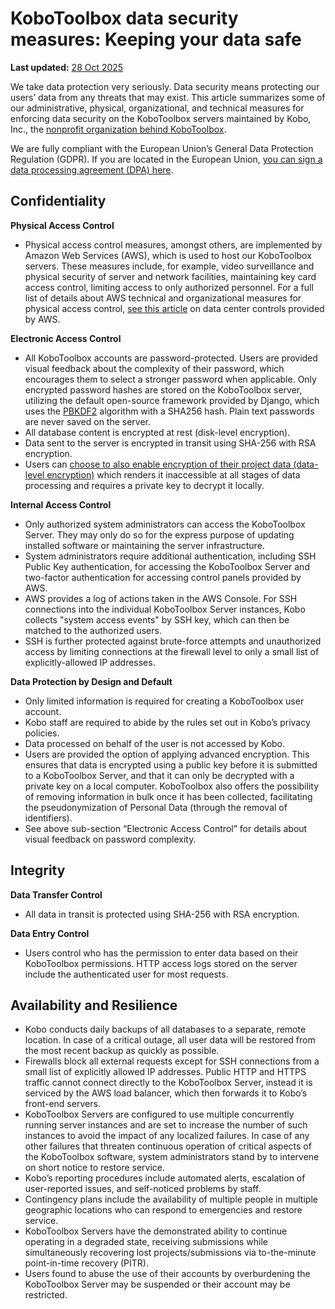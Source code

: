 # KoboToolbox data security measures: Keeping your data safe
**Last updated:** <a href="https://github.com/kobotoolbox/docs/blob/01270a828ec846731411368326ba58114adda98e/source/is_my_data_safe.md" class="reference">28 Oct 2025</a>


We take data protection very seriously. Data security means protecting our
users’ data from any threats that may exist. This article summarizes some of our
administrative, physical, organizational, and technical measures for enforcing
data security on the KoboToolbox servers maintained by Kobo, Inc., the
[nonprofit organization behind KoboToolbox](https://www.kobotoolbox.org/about-us/).

We are fully compliant with the European Union’s General Data Protection
Regulation (GDPR). If you are located in the European Union,
[you can sign a data processing agreement (DPA) here](https://www.digisigner.com/online/showTemplate?linkId=495db186-9c9e-4627-99f7-a943282eeab5).

## Confidentiality

**Physical Access Control**

-   Physical access control measures, amongst others, are implemented by Amazon
    Web Services (AWS), which is used to host our KoboToolbox servers. These
    measures include, for example, video surveillance and physical security of
    server and network facilities, maintaining key card access control, limiting
    access to only authorized personnel. For a full list of details about AWS
    technical and organizational measures for physical access control,
    [see this article](https://aws.amazon.com/compliance/data-center/controls/)
    on data center controls provided by AWS.

**Electronic Access Control**

-   All KoboToolbox accounts are password-protected. Users are provided visual
    feedback about the complexity of their password, which encourages them to
    select a stronger password when applicable. Only encrypted password hashes
    are stored on the KoboToolbox server, utilizing the default open-source
    framework provided by Django, which uses the
    [PBKDF2](https://en.wikipedia.org/wiki/PBKDF2) algorithm with a SHA256 hash.
    Plain text passwords are never saved on the server.
-   All database content is encrypted at rest (disk-level encryption).
-   Data sent to the server is encrypted in transit using SHA-256 with RSA
    encryption.
-   Users can
    [choose to also enable encryption of their project data (data-level encryption)](encrypting_forms.md)
    which renders it inaccessible at all stages of data processing and requires
    a private key to decrypt it locally.

**Internal Access Control**

-   Only authorized system administrators can access the KoboToolbox Server.
    They may only do so for the express purpose of updating installed software
    or maintaining the server infrastructure.
-   System administrators require additional authentication, including SSH
    Public Key authentication, for accessing the KoboToolbox Server and
    two-factor authentication for accessing control panels provided by AWS.
-   AWS provides a log of actions taken in the AWS Console. For SSH connections
    into the individual KoboToolbox Server instances, Kobo collects "system
    access events" by SSH key, which can then be matched to the authorized
    users.
-   SSH is further protected against brute-force attempts and unauthorized
    access by limiting connections at the firewall level to only a small list of
    explicitly-allowed IP addresses.

**Data Protection by Design and Default**

-   Only limited information is required for creating a KoboToolbox user
    account.
-   Kobo staff are required to abide by the rules set out in Kobo’s privacy
    policies.
-   Data processed on behalf of the user is not accessed by Kobo.
-   Users are provided the option of applying advanced encryption. This ensures
    that data is encrypted using a public key before it is submitted to a
    KoboToolbox Server, and that it can only be decrypted with a private key on
    a local computer. KoboToolbox also offers the possibility of removing
    information in bulk once it has been collected, facilitating the
    pseudonymization of Personal Data (through the removal of identifiers).
-   See above sub-section “Electronic Access Control” for details about visual
    feedback on password complexity.

## Integrity

**Data Transfer Control**

-   All data in transit is protected using SHA-256 with RSA encryption.

**Data Entry Control**

-   Users control who has the permission to enter data based on their
    KoboToolbox permissions. HTTP access logs stored on the server include the
    authenticated user for most requests.

## Availability and Resilience

-   Kobo conducts daily backups of all databases to a separate, remote location.
    In case of a critical outage, all user data will be restored from the most
    recent backup as quickly as possible.
-   Firewalls block all external requests except for SSH connections from a
    small list of explicitly allowed IP addresses. Public HTTP and HTTPS traffic
    cannot connect directly to the KoboToolbox Server, instead it is serviced by
    the AWS load balancer, which then forwards it to Kobo’s front-end servers.
-   KoboToolbox Servers are configured to use multiple concurrently running
    server instances and are set to increase the number of such instances to
    avoid the impact of any localized failures. In case of any other failures
    that threaten continuous operation of critical aspects of the KoboToolbox
    software, system administrators stand by to intervene on short notice to
    restore service.
-   Kobo’s reporting procedures include automated alerts, escalation of
    user-reported issues, and self-noticed problems by staff.
-   Contingency plans include the availability of multiple people in multiple
    geographic locations who can respond to emergencies and restore service.
-   KoboToolbox Servers have the demonstrated ability to continue operating in a
    degraded state, receiving submissions while simultaneously recovering lost
    projects/submissions via to-the-minute point-in-time recovery (PITR).
-   Users found to abuse the use of their accounts by overburdening the
    KoboToolbox Server may be suspended or their account may be restricted.
